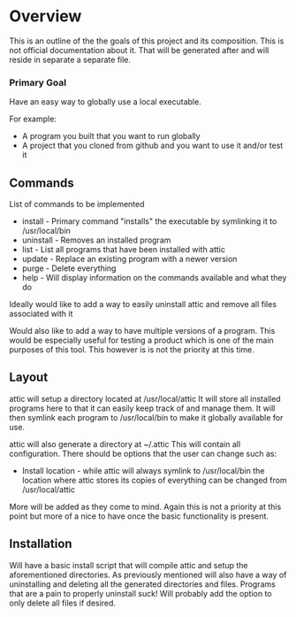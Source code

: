 # Overview
This is an outline of the the goals of this project and its composition.
This is not official documentation about it. That will be generated after and will reside in separate a separate file.

### Primary Goal
Have an easy way to globally use a local executable.

For example:
* A program you built that you want to run globally
* A project that you cloned from github and you want to use it and/or test it

## Commands
List of commands to be implemented
* install - Primary command "installs" the executable by symlinking it to /usr/local/bin
* uninstall - Removes an installed program
* list - List all programs that have been installed with attic
* update - Replace an existing program with a newer version
* purge - Delete everything
* help - Will display information on the commands available and what they do

Ideally would like to add a way to easily uninstall attic and remove all files associated with it

Would also like to add a way to have multiple versions of a program.
This would be especially useful for testing a product which is one of the main purposes of this tool.
This however is is not the priority at this time.

## Layout
attic will setup a directory located at /usr/local/attic
It will store all installed programs here to that it can easily keep track of and manage them.
It will then symlink each program to /usr/local/bin to make it globally available for use.

attic will also generate a directory at ~/.attic
This will contain all configuration. There should be options that the user can change such as:
* Install location - while attic will always symlink to /usr/local/bin the location where attic stores its copies of everything can be changed from /usr/local/attic

More will be added as they come to mind. Again this is not a priority at this point but more of a nice to have once the basic functionality is present.

## Installation
Will have a basic install script that will compile attic and setup the aforementioned directories.
As previously mentioned will also have a way of uninstalling and deleting all the generated directories and files. Programs that are a pain to properly uninstall suck! Will probably add the option to only delete all files if desired.